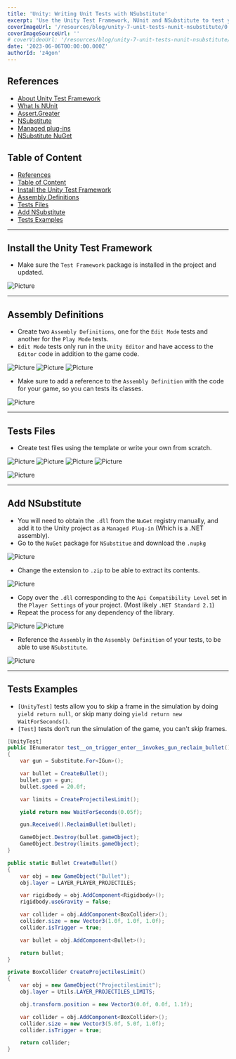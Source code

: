 ```yaml
---
title: 'Unity: Writing Unit Tests with NSubstitute'
excerpt: 'Use the Unity Test Framework, NUnit and NSubstitute to test your game.'
coverImageUrl: '/resources/blog/unity-7-unit-tests-nunit-nsubstitute/0.jpg'
coverImageSourceUrl: ''
# coverVideoUrl: '/resources/blog/unity-7-unit-tests-nunit-nsubstitute/1.mp4'
date: '2023-06-06T00:00:00.000Z'
authorId: 'z4gon'
---
```


## References

- [About Unity Test Framework](https://docs.unity3d.com/Packages/com.unity.test-framework@1.1/manual/index.html)
- [What Is NUnit](https://nunit.org/)
- [Assert.Greater](https://docs.nunit.org/articles/nunit/writing-tests/assertions/classic-assertions/Assert.Greater.html)
- [NSubstitute](https://nsubstitute.github.io/)
- [Managed plug-ins](https://docs.unity3d.com/Manual/UsingDLL.html)
- [NSubstitute NuGet](https://www.nuget.org/packages/NSubstitute/5.0.0)

## Table of Content

- [References](#references)
- [Table of Content](#table-of-content)
- [Install the Unity Test Framework](#install-the-unity-test-framework)
- [Assembly Definitions](#assembly-definitions)
- [Tests Files](#tests-files)
- [Add NSubstitute](#add-nsubstitute)
- [Tests Examples](#tests-examples)

---

## Install the Unity Test Framework

- Make sure the `Test Framework` package is installed in the project and updated.

![Picture](/resources/blog/unity-7-unit-tests-nunit-nsubstitute/1.jpg)

---

## Assembly Definitions

- Create two `Assembly Definitions`, one for the `Edit Mode` tests and another for the `Play Mode` tests.
- `Edit Mode` tests only run in the `Unity Editor` and have access to the `Editor` code in addition to the game code.

![Picture](/resources/blog/unity-7-unit-tests-nunit-nsubstitute/2.jpg)
![Picture](/resources/blog/unity-7-unit-tests-nunit-nsubstitute/3.jpg)
![Picture](/resources/blog/unity-7-unit-tests-nunit-nsubstitute/15.jpg)

- Make sure to add a reference to the `Assembly Definition` with the code for your game, so you can tests its classes.

![Picture](/resources/blog/unity-7-unit-tests-nunit-nsubstitute/6.jpg)

---

## Tests Files

- Create test files using the template or write your own from scratch.

![Picture](/resources/blog/unity-7-unit-tests-nunit-nsubstitute/4.jpg)
![Picture](/resources/blog/unity-7-unit-tests-nunit-nsubstitute/5.jpg)
![Picture](/resources/blog/unity-7-unit-tests-nunit-nsubstitute/7.jpg)
![Picture](/resources/blog/unity-7-unit-tests-nunit-nsubstitute/8.jpg)

![Picture](/resources/blog/unity-7-unit-tests-nunit-nsubstitute/15.jpg)

---

## Add NSubstitute

- You will need to obtain the `.dll` from the `NuGet` registry manually, and add it to the Unity project as a `Managed Plug-in` (Which is a .NET assembly).
- Go to the `NuGet` package for `NSubstitue` and download the `.nupkg`

![Picture](/resources/blog/unity-7-unit-tests-nunit-nsubstitute/10.jpg)

- Change the extension to `.zip` to be able to extract its contents.

![Picture](/resources/blog/unity-7-unit-tests-nunit-nsubstitute/9.jpg)

- Copy over the `.dll` corresponding to the `Api Compatibility Level` set in the `Player Settings` of your project. (Most likely `.NET Standard 2.1`)
- Repeat the process for any dependency of the library.

![Picture](/resources/blog/unity-7-unit-tests-nunit-nsubstitute/16.jpg)
![Picture](/resources/blog/unity-7-unit-tests-nunit-nsubstitute/14.jpg)

- Reference the `Assembly` in the `Assembly Definition` of your tests, to be able to use `NSubstitute`.

![Picture](/resources/blog/unity-7-unit-tests-nunit-nsubstitute/11.jpg)

---

## Tests Examples

- `[UnityTest]` tests allow you to skip a frame in the simulation by doing `yield return null`, or skip many doing `yield return new WaitForSeconds()`.
- `[Test]` tests don't run the simulation of the game, you can't skip frames.

```cs
[UnityTest]
public IEnumerator test__on_trigger_enter__invokes_gun_reclaim_bullet()
{
    var gun = Substitute.For<IGun>();

    var bullet = CreateBullet();
    bullet.gun = gun;
    bullet.speed = 20.0f;

    var limits = CreateProjectilesLimit();

    yield return new WaitForSeconds(0.05f);

    gun.Received().ReclaimBullet(bullet);

    GameObject.Destroy(bullet.gameObject);
    GameObject.Destroy(limits.gameObject);
}

public static Bullet CreateBullet()
{
    var obj = new GameObject("Bullet");
    obj.layer = LAYER_PLAYER_PROJECTILES;

    var rigidbody = obj.AddComponent<Rigidbody>();
    rigidbody.useGravity = false;

    var collider = obj.AddComponent<BoxCollider>();
    collider.size = new Vector3(1.0f, 1.0f, 1.0f);
    collider.isTrigger = true;

    var bullet = obj.AddComponent<Bullet>();

    return bullet;
}

private BoxCollider CreateProjectilesLimit()
{
    var obj = new GameObject("ProjectilesLimit");
    obj.layer = Utils.LAYER_PROJECTILES_LIMITS;

    obj.transform.position = new Vector3(0.0f, 0.0f, 1.1f);

    var collider = obj.AddComponent<BoxCollider>();
    collider.size = new Vector3(5.0f, 5.0f, 1.0f);
    collider.isTrigger = true;

    return collider;
}
```

